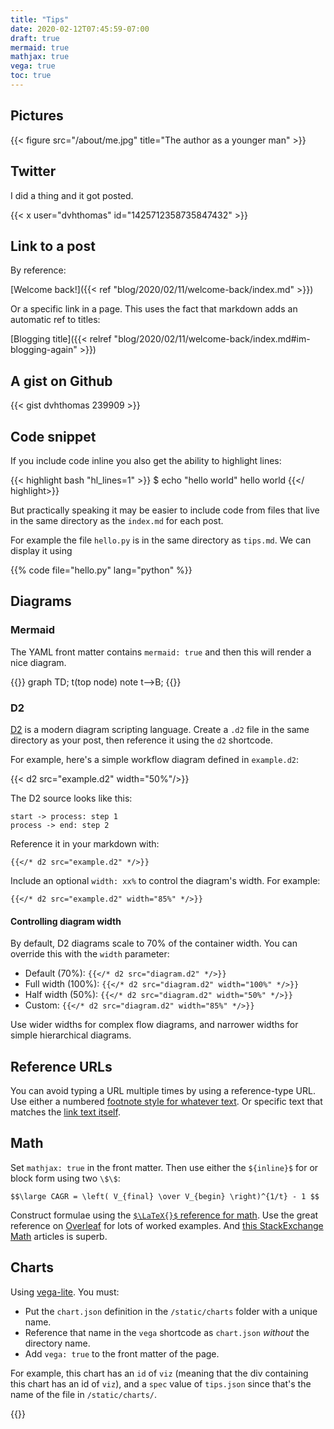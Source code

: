 ```yaml
---
title: "Tips"
date: 2020-02-12T07:45:59-07:00
draft: true
mermaid: true
mathjax: true
vega: true
toc: true
---
```


## Pictures

{{< figure src="/about/me.jpg" title="The author as a younger man" >}}

## Twitter

I did a thing and it got posted.

{{< x user="dvhthomas" id="1425712358735847432" >}}

## Link to a post

By reference:

[Welcome back!]({{< ref "blog/2020/02/11/welcome-back/index.md" >}})

Or a specific link in a page. This uses the fact that markdown adds an automatic ref to titles:

[Blogging title]({{< relref "blog/2020/02/11/welcome-back/index.md#im-blogging-again" >}})

## A gist on Github

{{< gist dvhthomas 239909 >}}

## Code snippet

If you include code inline you also get the ability to highlight lines:

{{< highlight bash "hl_lines=1" >}}
$ echo "hello world"
hello world
{{</ highlight>}}

But practically speaking it may be easier to include code from files that live in the same directory as the `index.md` for each post.

For example the file `hello.py` is in the same directory as `tips.md`.
We can display it using

{{% code file="hello.py" lang="python" %}}

## Diagrams

### Mermaid

The YAML front matter contains `mermaid: true` and then this will render a nice diagram.

{{<mermaid>}}
graph TD;
    t(top node)
    note
    t-->B;
{{</mermaid>}}

### D2

[D2](https://d2lang.com/) is a modern diagram scripting language. Create a `.d2` file in the same directory as your post, then reference it using the `d2` shortcode.

For example, here's a simple workflow diagram defined in `example.d2`:

{{< d2 src="example.d2" width="50%"/>}}

The D2 source looks like this:

```
start -> process: step 1
process -> end: step 2
```

Reference it in your markdown with:

```
{{</* d2 src="example.d2" */>}}
```

Include an optional `width: xx%` to control the diagram's width. For example:

```
{{</* d2 src="example.d2" width="85%" */>}}
```

#### Controlling diagram width

By default, D2 diagrams scale to 70% of the container width. You can override this with the `width` parameter:

- Default (70%): `{{</* d2 src="diagram.d2" */>}}`
- Full width (100%): `{{</* d2 src="diagram.d2" width="100%" */>}}`
- Half width (50%): `{{</* d2 src="diagram.d2" width="50%" */>}}`
- Custom: `{{</* d2 src="diagram.d2" width="85%" */>}}`

Use wider widths for complex flow diagrams, and narrower widths for simple hierarchical diagrams.

## Reference URLs

You can avoid typing a URL multiple times by using a reference-type URL.
Use either a numbered [footnote style for whatever text][1].
Or specific text that matches the [link text itself].

[1]: http://slashdot.org
[link text itself]: http://www.reddit.com

## Math

Set `mathjax: true` in the front matter.
Then use either the `${inline}$` for or block form using two `\$\$`:

`$$\large CAGR = \left( V_{final} \over V_{begin} \right)^{1/t} - 1 $$`

Construct formulae using the [`$\LaTeX{}$` reference for math](https://www.caam.rice.edu/~heinken/latex/symbols.pdf).
Use the great reference on [Overleaf](https://www.overleaf.com/learn/latex/Brackets_and_Parentheses) for lots of worked examples.
And [this StackExchange Math](https://math.meta.stackexchange.com/questions/5020/mathjax-basic-tutorial-and-quick-reference) articles is superb.

## Charts

Using [vega-lite](https://vega.github.io/vega-lite/).
You must:

- Put the `chart.json` definition in the `/static/charts` folder with a unique name.
- Reference that name in the `vega` shortcode as `chart.json` _without_ the directory name.
- Add `vega: true` to the front matter of the page.

For example, this chart has an `id` of `viz` (meaning that the div containing this chart has an id of `viz`), and a `spec` value of `tips.json` since that's the name of  the file in `/static/charts/`.

{{<vega id="viz" spec="tips.json">}}
